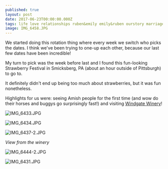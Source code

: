 ```yaml
---
published: true
layout: post
date: 2017-06-23T00:00:00.000Z
tags: life love relationships ruben&emily emily&ruben ourstory marriage lifestyle engagement family wedding dates weeklydates travel healthytravel
image: IMG_6458.JPG
---
```


We started doing this rotation thing where every week we switch who picks the dates. I think we've been trying to one-up each other, because our last few dates have been incredible!

My turn to pick was the week before last and I found this fun-looking Strawberry Festival in Smicksberg, PA (about an hour outside of Pittsburgh) to go to.

It definitely didn't end up being too much about strawberries, but it was fun nonetheless. 

Highlights for us were: seeing Amish people for the first time (and wow do their horses and buggys go surprisingly fast!) and visiting [Windgate Winery](http://www.windgatevineyards.com/)!

![IMG_6433.JPG](/content/IMG_6433.JPG)

![IMG_6434.JPG](/content/IMG_6434.JPG)

![IMG_6437-2.JPG](/content/IMG_6437-2.JPG)

*View from the winery*

![IMG_6444-2.JPG](/content/IMG_6444-2.JPG)

![IMG_6431.JPG](/content/IMG_6431.JPG)
